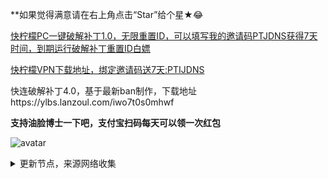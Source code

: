 **如果觉得满意请在右上角点击“Star”给个星★😂

[快柠檬PC一键破解补丁1.0，无限重置ID，可以填写我的邀请码PTJDNS获得7天时间，到期运行破解补丁重置ID白嫖](https://www.123pan.com/s/8fFAjv-9K2R.html)

[快柠檬VPN下载地址，绑定邀请码送7天:PTIJDNS ](https://flm12.com)

快连破解补丁4.0，基于最新ban制作，下载地址https://ylbs.lanzoul.com/iwo7t0s0mhwf

**支持油脸博士一下吧，支付宝扫码每天可以领一次红包**

![avatar](https://telegra.ph/file/2ff5d5da7a06f8fffc663.png)



<details><summary>更新节点，来源网络收集</summary>
<p>

#### 点击一下即可全部复制

    
